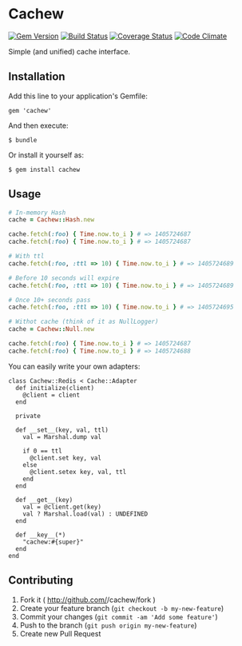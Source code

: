 # Cachew

[![Gem Version](https://badge.fury.io/rb/cachew.png)](http://badge.fury.io/rb/cachew)
[![Build Status](https://travis-ci.org/ixti/cachew.png?branch=master)](https://travis-ci.org/ixti/cachew)
[![Coverage Status](https://coveralls.io/repos/ixti/cachew/badge.png?branch=master)](https://coveralls.io/r/ixti/cachew?branch=master)
[![Code Climate](https://codeclimate.com/github/ixti/cachew.png)](https://codeclimate.com/github/ixti/cachew)

Simple (and unified) cache interface.

## Installation

Add this line to your application's Gemfile:

    gem 'cachew'

And then execute:

    $ bundle

Or install it yourself as:

    $ gem install cachew

## Usage

``` ruby
# In-memory Hash
cache = Cachew::Hash.new

cache.fetch(:foo) { Time.now.to_i } # => 1405724687
cache.fetch(:foo) { Time.now.to_i } # => 1405724687

# With ttl
cache.fetch(:foo, :ttl => 10) { Time.now.to_i } # => 1405724689

# Before 10 seconds will expire
cache.fetch(:foo, :ttl => 10) { Time.now.to_i } # => 1405724689

# Once 10+ seconds pass
cache.fetch(:foo, :ttl => 10) { Time.now.to_i } # => 1405724695

# Withot cache (think of it as NullLogger)
cache = Cachew::Null.new

cache.fetch(:foo) { Time.now.to_i } # => 1405724687
cache.fetch(:foo) { Time.now.to_i } # => 1405724688
```

You can easily write your own adapters:

```
class Cachew::Redis < Cache::Adapter
  def initialize(client)
    @client = client
  end

  private

  def __set__(key, val, ttl)
    val = Marshal.dump val

    if 0 == ttl
      @client.set key, val
    else
      @client.setex key, val, ttl
    end
  end

  def __get__(key)
    val = @client.get(key)
    val ? Marshal.load(val) : UNDEFINED
  end

  def __key__(*)
    "cachew:#{super}"
  end
end
```

## Contributing

1. Fork it ( http://github.com/<my-github-username>/cachew/fork )
2. Create your feature branch (`git checkout -b my-new-feature`)
3. Commit your changes (`git commit -am 'Add some feature'`)
4. Push to the branch (`git push origin my-new-feature`)
5. Create new Pull Request
